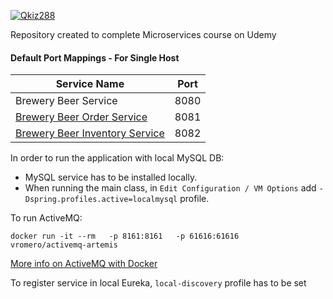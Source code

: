 [![Qkiz288](https://circleci.com/gh/Qkiz288/mssc-beer-service-kamil.svg?style=shield)](https://circleci.com/gh/Qkiz288/mssc-beer-service-kamil)

Repository created to complete Microservices course on Udemy

#### Default Port Mappings - For Single Host
| Service Name | Port | 
| --------| -----|
| Brewery Beer Service | 8080 |
| [Brewery Beer Order Service](https://github.com/Qkiz288/mssc-beer-order-service) | 8081 |
| [Brewery Beer Inventory Service](https://github.com/Qkiz288/mssc-beer-inventory-service) | 8082 |

In order to run the application with local MySQL DB:
 - MySQL service has to be installed locally.
 - When running the main class, in `Edit Configuration / VM Options` add `-Dspring.profiles.active=localmysql` profile.
 
 To run ActiveMQ:
 
 `docker run -it --rm   -p 8161:8161   -p 61616:61616   vromero/activemq-artemis`
 
[More info on ActiveMQ with Docker](https://github.com/vromero/activemq-artemis-docker)

To register service in local Eureka, `local-discovery` profile has to be set
